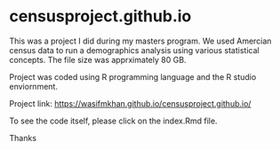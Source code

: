 # censusproject.github.io
This was a project I did during my masters program.
We used Amercian census data to run a demographics analysis using various statistical concepts. The file size was apprximately 80 GB.

Project was coded using R programming language and the R studio enviornment. 

Project link: https://wasifmkhan.github.io/censusproject.github.io/

To see the code itself, please click on the index.Rmd file.

Thanks
